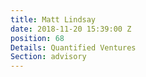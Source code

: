 ```yaml
---
title: Matt Lindsay
date: 2018-11-20 15:39:00 Z
position: 68
Details: Quantified Ventures
Section: advisory
---
```


